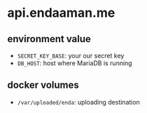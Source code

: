 # api.endaaman.me

## environment value
- `SECRET_KEY_BASE`: your our secret key
- `DB_HOST`: host where MariaDB is running

## docker volumes

- `/var/uploaded/enda`: uploading destination


